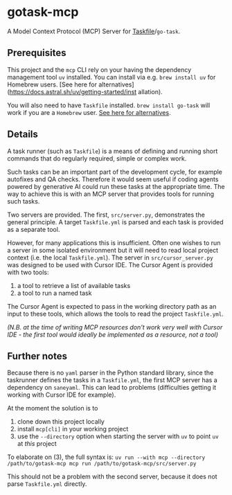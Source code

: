 # gotask-mcp

A Model Context Protocol (MCP) Server for [Taskfile](https://taskfile.dev/)/`go-task`.

## Prerequisites

This project and the `mcp` CLI rely on your having the dependency management tool `uv` installed. You can install via e.g. `brew install uv` for Homebrew users. [See here for alternatives](https://docs.astral.sh/uv/getting-started/inst
allation).

You will also need to have `Taskfile` installed. `brew install go-task` will work if you are a `Homebrew` user.
[See here for alternatives](https://taskfile.dev/installation/).

## Details

A task runner (such as `Taskfile`) is a means of defining and running short commands that do regularly required, simple or complex work.

Such tasks can be an important part of the development cycle, for example autofixes and QA checks. Therefore it would seem useful if coding agents powered by generative AI could run these tasks at the appropriate time. The way to achieve this is with an MCP server that provides tools for running such tasks.

Two servers are provided. The first, `src/server.py`, demonstrates the general principle. A target `Taskfile.yml` is parsed and each task is provided as a separate tool.

However, for many applications this is insufficient. Often one wishes to run a server in some isolated environment but it will need to read local project context (i.e. the local `Taskfile.yml`). The server in `src/cursor_server.py` was designed to be used with Cursor IDE. The Cursor Agent is provided with two tools:

1. a tool to retrieve a list of available tasks
2. a tool to run a named task

The Cursor Agent is expected to pass in the working directory path as an input to these tools, which allows the tools to read the project `Taskfile.yml`.

_(N.B. at the time of writing MCP resources don't work very well with Cursor IDE - the first tool would ideally be implemented as a resource, not a tool)_

## Further notes

Because there is no `yaml` parser in the Python standard library, since the taskrunner defines the tasks in a `Taskfile.yml`, the first MCP server has a dependency on `saneyaml`. This can lead to problems (difficulties getting it working with Cursor IDE for example).

At the moment the solution is to

1. clone down this project locally
2. install `mcp[cli]` in your working project
3. use the `--directory` option when starting the server with `uv` to point `uv` at _this_ project

To elaborate on (3), the full syntax is: `uv run --with mcp --directory /path/to/gotask-mcp mcp run /path/to/gotask-mcp/src/server.py`

This should not be a problem with the second server, because it does not parse `Taskfile.yml` directly.
